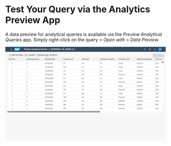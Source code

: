 <!-- loio1813ca4ec707418fa64b5d17bfa441c2 -->

# Test Your Query via the Analytics Preview App

A data preview for analytical queries is available via the *Preview Analytical Queries* app. Simply right-click on the query \> *Open with* \> *Data Preview*.

![](images/Preview_Query_e067a24.jpg)

